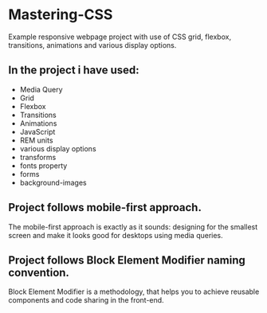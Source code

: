 # Mastering-CSS
Example responsive webpage project with use of CSS grid, flexbox, transitions, animations and various display options. 


## In the project i have used:
- Media Query
- Grid
- Flexbox
- Transitions
- Animations
- JavaScript
- REM units
- various display options
- transforms
- fonts property
- forms
- background-images

## Project follows mobile-first approach.
The mobile-first approach is exactly as it sounds: designing for the smallest screen and make it looks good for desktops using media queries.

## Project follows Block Element Modifier naming convention.
Block Element Modifier is a methodology, that helps you to achieve reusable components and code sharing in the front-end.
